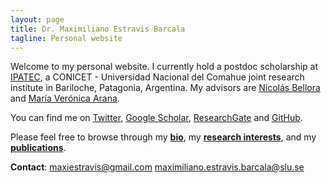 ```yaml
---
layout: page
title: Dr. Maximiliano Estravis Barcala
tagline: Personal website
---
```


Welcome to my personal website. I currently hold a postdoc scholarship at [IPATEC](https://ipatec.conicet.gov.ar), a CONICET - Universidad Nacional del Comahue joint research institute in Bariloche, Patagonia, Argentina. My advisors are [Nicolás Bellora](https://www.researchgate.net/profile/Nicolas_Bellora) and [María Verónica Arana](https://www.researchgate.net/profile/Maria_Arana2).

You can find me on [Twitter](https://twitter.com/MaxiEstravis), [Google Scholar](https://scholar.google.com/citations?user=ShuQsqAAAAAJ&hl=es), [ResearchGate](https://www.researchgate.net/profile/Maximiliano_Estravis_Barcala) and [GitHub](https://github.com/MaxiEstravis).

Please feel free to browse through my [**bio**](pages/bio.html), my [**research interests**](pages/research_interests.html), and my [**publications**](pages/publications.html).

**Contact**: <maxiestravis@gmail.com> <maximiliano.estravis.barcala@slu.se>
